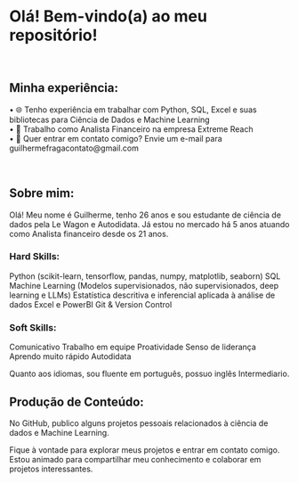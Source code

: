 # Olá! Bem-vindo(a) ao meu repositório!

<br>

## Minha experiência:

<p align="left">
• 🌐 Tenho experiência em trabalhar com Python, SQL, Excel e suas bibliotecas para Ciência de Dados e Machine Learning<br>
• 🎲 Trabalho como Analista Financeiro na empresa Extreme Reach <br>
• 📧 Quer entrar em contato comigo? Envie um e-mail para guilhermefragacontato@gmail.com <br>
</p>
<br>

## Sobre mim:

Olá! Meu nome é Guilherme, tenho 26 anos e sou estudante de ciência de dados pela Le Wagon e Autodidata. Já estou no mercado há 5 anos atuando como Analista financeiro desde os 21 anos.<br>

### Hard Skills:

Python (scikit-learn, tensorflow, pandas, numpy, matplotlib, seaborn)
SQL
Machine Learning (Modelos supervisionados, não supervisionados, deep learning e LLMs)
Estatística descritiva e inferencial aplicada à análise de dados
Excel e PowerBI
Git & Version Control
<br>

### Soft Skills:

Comunicativo
Trabalho em equipe
Proatividade
Senso de liderança
Aprendo muito rápido
Autodidata
<br>

Quanto aos idiomas, sou fluente em português, possuo inglês Intermediario.

## Produção de Conteúdo:

No GitHub, publico alguns projetos pessoais relacionados à ciência de dados e Machine Learning.
<br>

Fique à vontade para explorar meus projetos e entrar em contato comigo. Estou animado para compartilhar meu conhecimento e colaborar em projetos interessantes.
